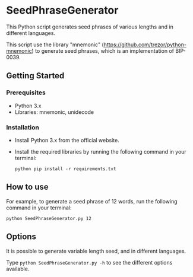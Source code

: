 # SeedPhraseGenerator
This Python script generates seed phrases of various lengths and in different languages.

This script use the library "mnemonic" (https://github.com/trezor/python-mnemonic) to generate seed phrases, which is an implementation of BIP-0039.

## Getting Started
### Prerequisites
* Python 3.x
* Libraries: mnemonic, unidecode

### Installation
* Install Python 3.x from the official website.

* Install the required libraries by running the following command in your terminal:

    ```
    python pip install -r requirements.txt
    ```

## How to use
For example, to generate a seed phrase of 12 words, run the following command in your terminal:
```
python SeedPhraseGenerator.py 12
```

## Options
It is possible to generate variable length seed, and in different languages.

Type `python SeedPhraseGenerator.py -h` to see the different options available.